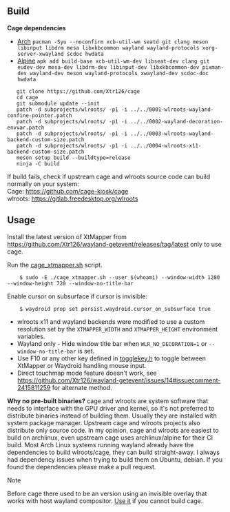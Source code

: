 ## Build 
**Cage dependencies**  
- [Arch](https://github.com/cage-kiosk/cage/blob/eaeab71ffa3ab5884df09c5664c00e368ca2585e/.github/workflows/main.yml#L32) `pacman -Syu --noconfirm xcb-util-wm seatd git clang meson libinput libdrm mesa libxkbcommon wayland wayland-protocols xorg-server-xwayland scdoc hwdata`  
- [Alpine](https://github.com/cage-kiosk/cage/blob/eaeab71ffa3ab5884df09c5664c00e368ca2585e/.github/workflows/main.yml#L26) `apk add build-base xcb-util-wm-dev libseat-dev clang git eudev-dev mesa-dev libdrm-dev libinput-dev libxkbcommon-dev pixman-dev wayland-dev meson wayland-protocols xwayland-dev scdoc-doc hwdata`
 ```
    git clone https://github.com/Xtr126/cage
    cd cage
    git submodule update --init
    patch -d subprojects/wlroots/ -p1 -i ../../0001-wlroots-wayland-confine-pointer.patch 
    patch -d subprojects/wlroots/ -p1 -i ../../0002-wayland-decoration-envvar.patch
    patch -d subprojects/wlroots/ -p1 -i ../../0003-wlroots-wayland-backend-custom-size.patch
    patch -d subprojects/wlroots/ -p1 -i ../../0004-wlroots-x11-backend-custom-size.patch
    meson setup build --buildtype=release
    ninja -C build
```
If build fails, check if upstream cage and wlroots source code can build normally on your system:  
Cage: https://github.com/cage-kiosk/cage  
wlroots: https://gitlab.freedesktop.org/wlroots

## Usage
Install the latest version of XtMapper from https://github.com/Xtr126/wayland-getevent/releases/tag/latest only to use cage.  

Run the [cage_xtmapper.sh](https://github.com/Xtr126/cage/blob/master/cage_xtmapper.sh) script.  

        $ sudo -E ./cage_xtmapper.sh --user $(whoami) --window-width 1280 --window-height 720 --window-no-title-bar
Enable cursor on subsurface if cursor is invisible:
  
        $ waydroid prop set persist.waydroid.cursor_on_subsurface true
- wlroots x11 and wayland backends were modified to use a custom resolution set by the `XTMAPPER_WIDTH` and `XTMAPPER_HEIGHT` environment variables.  
- Wayland only - Hide window title bar when `WLR_NO_DECORATION=1` or `--window-no-title-bar` is set.  
- Use F10 or any other key defined in  [togglekey.h](https://github.com/Xtr126/cage/blob/master/togglekey.h) to toggle between XtMapper or Waydroid handling mouse input.
- Direct touchmap mode feature doesn't work, see https://github.com/Xtr126/wayland-getevent/issues/14#issuecomment-2415811259 for alternate method.


**Why no pre-built binaries?**
cage and wlroots are system software that needs to interface with the GPU driver and kernel, so it's not preferred to distribute binaries instead of building them.
Usually they are installed with system package manager.
Upstream cage and wlroots projects also distribute only source code.
In my opinion, cage and wlroots are easiest to build on archlinux, even upstream cage uses archlinux/alpine for their CI build.
Most Arch Linux systems running wayland already have the dependencies to build wlroots/cage, they can build straight-away. I always had dependency issues when trying to build them on Ubuntu, debian. If you found the dependencies please make a pull request.

> [!NOTE]
> Before cage there used to be an version using an invisible overlay that works with host wayland compositor. [Use it](./README-alt.md) if you cannot build cage.
